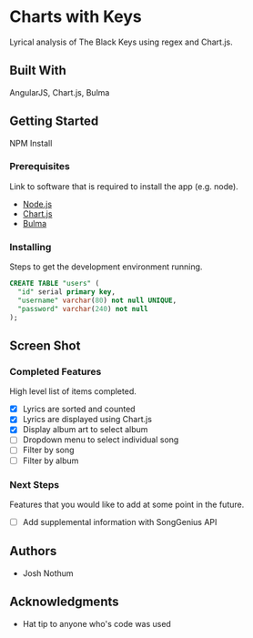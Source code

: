 # Charts with Keys

Lyrical analysis of The Black Keys using regex and Chart.js.

## Built With

AngularJS, Chart.js, Bulma

## Getting Started

NPM Install

### Prerequisites

Link to software that is required to install the app (e.g. node).

- [Node.js](https://nodejs.org/en/)
- [Chart.js](http//www.chartjs.org/docs/latest/)
- [Bulma](http//www.chartjs.org/docs/latest/)


### Installing

Steps to get the development environment running.

```sql
CREATE TABLE "users" (
  "id" serial primary key,
  "username" varchar(80) not null UNIQUE,
  "password" varchar(240) not null
);
```

## Screen Shot


### Completed Features

High level list of items completed.

- [x] Lyrics are sorted and counted
- [x] Lyrics are displayed using Chart.js
- [x] Display album art to select album
- [ ] Dropdown menu to select individual song
- [ ] Filter by song
- [ ] Filter by album

### Next Steps

Features that you would like to add at some point in the future.

- [ ] Add supplemental information with SongGenius API

## Authors

* Josh Nothum


## Acknowledgments

* Hat tip to anyone who's code was used
